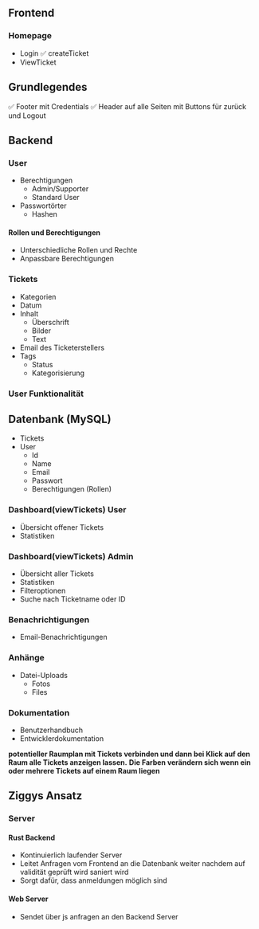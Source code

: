 ## Frontend

### Homepage
- Login
✅ createTicket
- ViewTicket

## Grundlegendes
✅ Footer mit Credentials
✅ Header auf alle Seiten mit Buttons für zurück und Logout 


## Backend

### User
- Berechtigungen
    - Admin/Supporter
    - Standard User
- Passwortörter
    - Hashen

#### Rollen und Berechtigungen
- Unterschiedliche Rollen und Rechte
- Anpassbare Berechtigungen

### Tickets
- Kategorien
- Datum
- Inhalt
    - Überschrift
    - Bilder
    - Text
- Email des Ticketerstellers
- Tags
    - Status
    - Kategorisierung

### User Funktionalität
## Datenbank (MySQL)
- Tickets
- User
    - Id
    - Name
    - Email
    - Passwort
    - Berechtigungen (Rollen)


### Dashboard(viewTickets) User
- Übersicht offener Tickets
- Statistiken

### Dashboard(viewTickets) Admin
- Übersicht aller Tickets
- Statistiken
- Filteroptionen
- Suche nach Ticketname oder ID

### Benachrichtigungen
- Email-Benachrichtigungen

### Anhänge
- Datei-Uploads
    - Fotos
    - Files

### Dokumentation
- Benutzerhandbuch
- Entwicklerdokumentation

**potentieller Raumplan mit Tickets verbinden und dann bei Klick auf den Raum alle Tickets anzeigen lassen.**
**Die Farben verändern sich wenn ein oder mehrere Tickets auf einem Raum liegen**



## Ziggys Ansatz

### Server
#### Rust Backend
- Kontinuierlich laufender Server
- Leitet Anfragen vom Frontend an die Datenbank weiter nachdem auf validität geprüft wird saniert wird
- Sorgt dafür, dass anmeldungen möglich sind

#### Web Server
- Sendet über js anfragen an den Backend Server